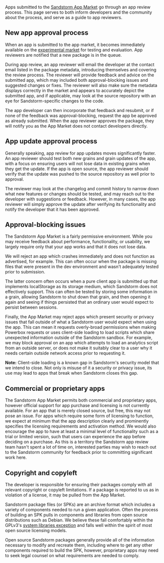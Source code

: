 Apps submitted to the [Sandstorm App Market](https://apps.sandstorm.io/) go
through an app review process. This page serves to both inform developers
and the community about the process, and serve as a guide to app reviewers.

## New app approval process

When an app is submitted to the app market, it becomes immediately available
on the [experimental market](https://apps.sandstorm.io/?experimental=true) for
testing and evaluation. App reviewers are notified that a new package is in
the queue.

During app review, an app reviewer will email the developer at the contact
email listed in the package metadata, introducing themselves and covering the
review process. The reviewer will provide feedback and advice on the submitted
app, which may included both approval-blocking issues and suggested changes or
fixes. The reviewer will also make sure the metadata displays correctly in the
market and appears to accurately depict the submitted app, and if applicable,
may look at the source repository with an eye for Sandstorm-specific changes
to the code.

The app developer can then incorporate that feedback and resubmit, or if none
of the feedback was approval-blocking, request the app be approved as already
submitted. When the app reviewer approves the package, they will notify you as
the App Market does not contact developers directly.

## App update approval process

Generally speaking, app review for app updates moves significantly faster. An
app reviewer should test both new grains and grain updates of the app, with a
focus on ensuring users will not lose data in existing grains when they get the
update. If the app is open source, the app reviewer should verify that the update
was pushed to the source repository as well prior to approval.

The reviewer may look at the changelog and commit history to narrow down
what new features or changes should be tested, and may reach out to the
developer with suggestions or feedback. However, in many cases, the app reviewer
will simply approve the update after verifying its functionality and notify the
developer that it has been approved.

## Approval-blocking issues

The Sandstorm App Market is a fairly permissive environment. While you may
receive feedback about performance, functionality, or usability, we largely
require only that your app works and that it does not lose data.

We will reject an app which crashes immediately and does not function as
advertised, for example. This can often occur when the package is missing files
that were present in the dev environment and wasn't adequately tested prior to
submission.

The latter concern often occurs when a pure client app is submitted up that
implements localStorage as its storage medium, which Sandstorm does not effectively
support. This can often be tested by storing some information in a grain, allowing
Sandstorm to shut down that grain, and then opening it again and seeing if things
persisted that an ordinary user would expect to persist between sessions.

Finally, the App Market may reject apps which present security or privacy issues
that fall outside of what a Sandstorm user would expect when using the app. This
can mean it requests overly-broad permissions when making Powerbox requests or
uses client-side loading to load scripts which share unexpected information outside
of the Sandstorm sandbox. For example, we may block approval on an app which attempts
to load an analytics script from an outside server, or does not make it suitably
clear to a user why it needs certain outside network access prior to requesting it.

**Note:** Client-side loading is a known gap in Sandstorm's security model that we
intend to close. Not only is misuse of it a security or privacy issue, its use may
lead to apps that break when Sandstorm closes this gap.

## Commercial or proprietary apps

The Sandstorm App Market permits both commercial and proprietary apps, however
official support for app purchase and licensing is not currently available. For an
app that is merely closed source, but free, this may not pose an issue. For apps
which require some form of licensing to function, we expect at minimum that the
app description clearly and prominently specifies the licensing requirements and
activation method. We would also encourage the app to have at least a minimal level of
functionality such as a trial or limited version, such that users can experience the
app before deciding on a purchase. As this is a territory the Sandstorm app review
team hasn't spent a lot of time on, interested parties may wish to reach out to the
Sandstorm community for feedback prior to committing significant work here.

## Copyright and copyleft

The developer is responsible for ensuring their packages comply with all relevant
copyright or copyleft limitations. If a package is reported to us as in violation of a
license, it may be pulled from the App Market.

Sandstorm package files (or SPKs) are an archive format which includes a variety of
components needed to run a given application. Often the process of building an SPK pulls
in components and libraries from open source distributions such as Debian. We believe
these fall comfortably within the GPLv3's [system libraries exception](https://www.gnu.org/licenses/quick-guide-gplv3.html#less-source-to-distribute-new-system-libraries-exception) and falls well within the spirit of most open source licensing models.

Open source Sandstorm packages generally provide all of the information necessary to modify
and recreate them, including where to get any other components required to build the SPK,
however, proprietary apps may need to seek legal counsel on what requirements are needed
to comply.
